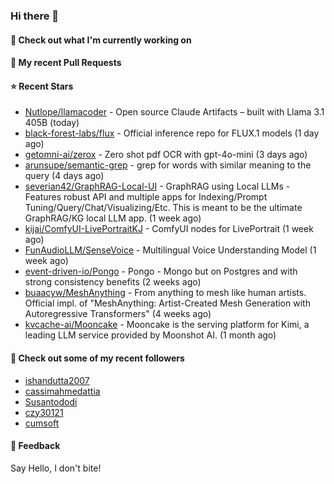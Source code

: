 ### Hi there 👋

#### 👷 Check out what I'm currently working on

#### 🔨 My recent Pull Requests


#### ⭐ Recent Stars

- [Nutlope/llamacoder](https://github.com/Nutlope/llamacoder) - Open source Claude Artifacts – built with Llama 3.1 405B (today)
- [black-forest-labs/flux](https://github.com/black-forest-labs/flux) - Official inference repo for FLUX.1 models (1 day ago)
- [getomni-ai/zerox](https://github.com/getomni-ai/zerox) - Zero shot pdf OCR with gpt-4o-mini (3 days ago)
- [arunsupe/semantic-grep](https://github.com/arunsupe/semantic-grep) - grep for words with similar meaning to the query (4 days ago)
- [severian42/GraphRAG-Local-UI](https://github.com/severian42/GraphRAG-Local-UI) - GraphRAG using Local LLMs - Features robust API and multiple apps for Indexing/Prompt Tuning/Query/Chat/Visualizing/Etc. This is meant to be the ultimate GraphRAG/KG local LLM app.  (1 week ago)
- [kijai/ComfyUI-LivePortraitKJ](https://github.com/kijai/ComfyUI-LivePortraitKJ) - ComfyUI nodes for LivePortrait (1 week ago)
- [FunAudioLLM/SenseVoice](https://github.com/FunAudioLLM/SenseVoice) - Multilingual Voice Understanding Model (1 week ago)
- [event-driven-io/Pongo](https://github.com/event-driven-io/Pongo) - Pongo - Mongo but on Postgres and with strong consistency benefits (2 weeks ago)
- [buaacyw/MeshAnything](https://github.com/buaacyw/MeshAnything) - From anything to mesh like human artists. Official impl. of &#34;MeshAnything: Artist-Created Mesh Generation with Autoregressive Transformers&#34; (4 weeks ago)
- [kvcache-ai/Mooncake](https://github.com/kvcache-ai/Mooncake) - Mooncake is the serving platform for Kimi, a leading LLM service provided by Moonshot AI. (1 month ago)

#### 👯 Check out some of my recent followers

- [ishandutta2007](https://github.com/ishandutta2007)
- [cassimahmedattia](https://github.com/cassimahmedattia)
- [Susantododi](https://github.com/Susantododi)
- [czy30121](https://github.com/czy30121)
- [cumsoft](https://github.com/cumsoft)

#### 💬 Feedback

Say Hello, I don't bite!